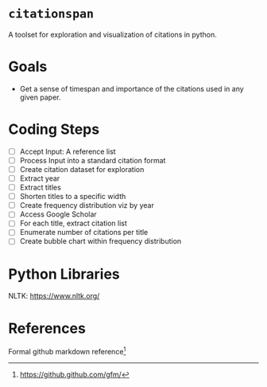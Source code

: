 # `citationspan`
A toolset for exploration and visualization of citations in python.

# Goals
* Get a sense of timespan and importance of the citations used in any
given paper.

# Coding Steps
 - [ ] Accept Input: A reference list
 - [ ] Process Input into a standard citation format
 - [ ] Create citation dataset for exploration
 - [ ] Extract year  
 - [ ] Extract titles 
 - [ ] Shorten titles to a specific width
 - [ ] Create frequency distribution viz by year
 - [ ] Access Google Scholar
 - [ ] For each title, extract citation list
 - [ ] Enumerate number of citations per title
 - [ ] Create bubble chart within frequency distribution

# Python Libraries
NLTK: https://www.nltk.org/

# References
Formal github markdown reference[^1]

[^1]: https://github.github.com/gfm/